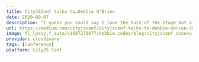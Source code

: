 ```yaml
---
title: CityJSConf talks to…Debbie O’Brien
date: 2020-09-07
description: “I guess you could say I love the buzz of the stage but also because my talks help people learn something new. Now the virtual world is not the same at all, but what can we do? I don’t dislike it — I would just prefer to see and talk to people. I am very much a people’s person.”
url: https://medium.com/cityjsconf/cityjsconf-talks-to-debbie-obrien-3a3a2cb9a5cd
image: fl_lossy,f_auto/v1607270077/debbie.codes/blog/cityjsconf_ozoe4u
provider: cloudinary
tags: [Conference]
platform: CityJS Conf
---
```

